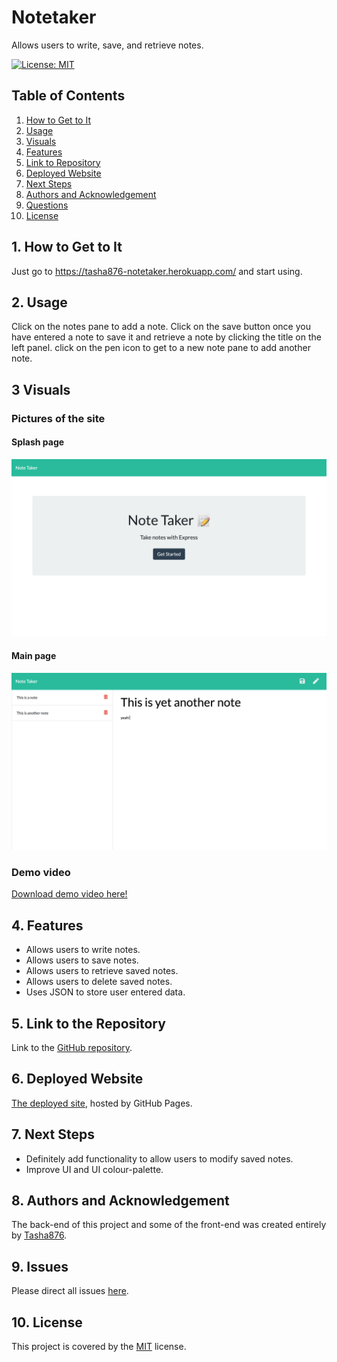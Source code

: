 # Notetaker 

Allows users to write, save, and retrieve notes.

[![License: MIT](https://img.shields.io/badge/License-MIT-yellow.svg)](https://opensource.org/licenses/MIT)

## Table of Contents
1. [ How to Get to It ](#Install)
1. [ Usage ](#Usage)
1. [ Visuals ](#Visuals)
1. [ Features ](#Properties)
1. [ Link to Repository ](#Link)
1. [ Deployed Website ](#Site)
1. [ Next Steps ](#Next)
1. [ Authors and Acknowledgement ](#Authors)
1. [ Questions ](#Questions)
1. [ License ](#License)

<a name="Install"></a>
## 1. How to Get to It

Just go to https://tasha876-notetaker.herokuapp.com/ and start using.

<a name="Usage"></a>
## 2. Usage

Click on the notes pane to add a note. Click on the save button once you have entered a note to save it and retrieve a note by clicking the title on the left panel. click on the pen icon to get to a new note pane to add another note.

<a name="Visuals"></a>
## 3 Visuals
### Pictures of the site
#### Splash page
![ picture1 ](visuals/notetaker-main.png)
#### Main page
![ picture2 ](visuals/notetaker1.png)
### Demo video
[ Download demo video here! ](https://drive.google.com/file/d/1hKW1kwrKFErjRBulUkfOqPXXwFvXeUWe/view?usp=sharing)

<a name="Properties"></a>
## 4. Features 

* Allows users to write notes.
* Allows users to save notes.
* Allows users to retrieve saved notes.
* Allows users to delete saved notes.
* Uses JSON to store user entered data.

<a name="Link"></a>
## 5. Link to the Repository 

Link to the [GitHub repository](https://github.com/Tasha876/Notetaker).

<a name="Site"></a>
## 6. Deployed Website 

[The deployed site](https://tasha876-notetaker.herokuapp.com/), hosted by GitHub Pages.

<a name="Next"></a>
## 7. Next Steps
* Definitely add functionality to allow users to modify saved notes.
* Improve UI and UI colour-palette.

<a name="Authors"></a>
## 8. Authors and Acknowledgement 

The back-end of this project and some of the front-end was created entirely by [Tasha876](https://github.com/Tasha876).

<a name="Questions"></a>
## 9. Issues 

Please direct all issues [here](https://github.com/Tasha876/Notetaker/issues).

<a name="License"></a>
## 10. License 

This project is covered by the [MIT](License) license.